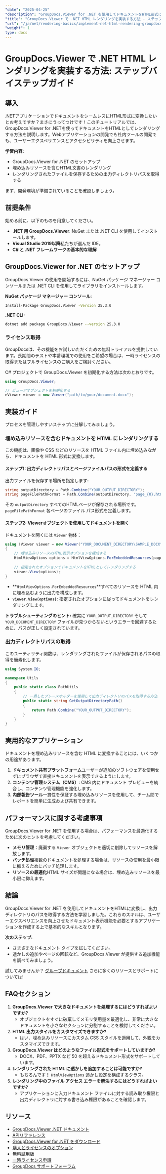 ```yaml
---
"date": "2025-04-25"
"description": "GroupDocs.Viewer for .NET を使用してドキュメントをHTML形式に変換する方法を学びます。このガイドでは、セットアップ、レンダリング手順、そして実践的な応用例について説明します。"
"title": "GroupDocs.Viewer で .NET HTML レンダリングを実装する方法 - ステップバイステップガイド"
"url": "/ja/net/rendering-basics/implement-net-html-rendering-groupdocs-viewer/"
"weight": 1
type: docs
---
```

# GroupDocs.Viewer で .NET HTML レンダリングを実装する方法: ステップバイステップガイド

## 導入

.NETアプリケーションでドキュメントをシームレスにHTML形式に変換したいとお考えですか？まさにうってつけです！このチュートリアルでは、GroupDocs.Viewer for .NETを使ってドキュメントをHTMLとしてレンダリングする方法を説明します。Webアプリケーションの開発でも社内ツールの開発でも、ユーザーエクスペリエンスとアクセシビリティを向上させます。

**学習内容:**
- GroupDocs.Viewer for .NET のセットアップ
- 埋め込みリソースを含むHTML文書のレンダリング
- レンダリングされたファイルを保存するための出力ディレクトリパスを取得する

まず、開発環境が準備されていることを確認しましょう。

## 前提条件

始める前に、以下のものを用意してください。
- **.NET 用 GroupDocs.Viewer**: NuGet または .NET CLI を使用してインストールします。
- **Visual Studio 2019以降**私たちが選んだ IDE。
- **C# と .NET フレームワークの基本的な理解**

## GroupDocs.Viewer for .NET のセットアップ

GroupDocs.Viewer の使用を開始するには、NuGet パッケージ マネージャー コンソールまたは .NET CLI を使用してライブラリをインストールします。

**NuGet パッケージ マネージャー コンソール:**
```bash
Install-Package GroupDocs.Viewer -Version 25.3.0
```

**.NET CLI:**
```bash
dotnet add package GroupDocs.Viewer --version 25.3.0
```

### ライセンス取得

GroupDocsは、その機能をお試しいただくための無料トライアルを提供しています。長期間のテストや本番環境での使用をご希望の場合は、一時ライセンスの取得またはフルライセンスのご購入をご検討ください。

C# プロジェクトで GroupDocs.Viewer を初期化する方法は次のとおりです。
```csharp
using GroupDocs.Viewer;

// ビューアオブジェクトを初期化する
eViewer viewer = new Viewer("path/to/your/document.docx");
```

## 実装ガイド

プロセスを管理しやすいステップに分解してみましょう。

### 埋め込みリソースを含むドキュメントを HTML にレンダリングする

この機能は、画像や CSS などのリソースを HTML ファイル内に埋め込みながら、ドキュメントを HTML 形式に変換します。

#### ステップ1: 出力ディレクトリパスとページファイルパスの形式を定義する

出力ファイルを保存する場所を指定します:
```csharp
string outputDirectory = Path.Combine("YOUR_OUTPUT_DIRECTORY");
string pageFilePathFormat = Path.Combine(outputDirectory, "page_{0}.html");
```
その `outputDirectory` すべてのHTMLページが保存される場所です。 `pageFilePathFormat` 各ページのファイル パス形式を定義します。

#### ステップ2: Viewerオブジェクトを使用してドキュメントを開く

ドキュメントを開くには `Viewer` 物体：
```csharp
using (Viewer viewer = new Viewer("YOUR_DOCUMENT_DIRECTORY\SAMPLE_DOCX"))
{
    // 埋め込みリソースのHTML表示オプションを構成する
    HtmlViewOptions options = HtmlViewOptions.ForEmbeddedResources(pageFilePathFormat);
    
    // 指定されたオプションでドキュメントをHTMLとしてレンダリングする
    viewer.View(options);
}
```
- **`HtmlViewOptions.ForEmbeddedResources`**すべてのリソースを HTML 内に埋め込むように出力を構成します。
- **`viewer.View(options)`**: 指定されたオプションに従ってドキュメントをレンダリングします。

**トラブルシューティングのヒント:** 確実に `YOUR_OUTPUT_DIRECTORY` そして `YOUR_DOCUMENT_DIRECTORY` ファイルが見つからないというエラーを回避するために、パスが正しく設定されています。

### 出力ディレクトリパスの取得

このユーティリティ関数は、レンダリングされたファイルが保存されるパスの取得を簡素化します。
```csharp
using System.IO;

namespace Utils
{
    public static class PathUtils
    {
        // 一貫したプレースホルダーを使用して出力ディレクトリのパスを取得する方法
        public static string GetOutputDirectoryPath()
        {
            return Path.Combine("YOUR_OUTPUT_DIRECTORY");
        }
    }
}
```

## 実用的なアプリケーション

ドキュメントを埋め込みリソースを含む HTML に変換することには、いくつかの用途があります。
1. **ドキュメント共有プラットフォーム**ユーザーが追加のソフトウェアを使用せずにブラウザで直接ドキュメントを表示できるようにします。
2. **コンテンツ管理システム（CMS）**: CMS 内にドキュメント プレビューを統合し、コンテンツ管理機能を強化します。
3. **内部報告ツール**一貫性を保証する埋め込みリソースを使用して、チーム間でレポートを簡単に生成および共有できます。

## パフォーマンスに関する考慮事項

GroupDocs.Viewer for .NET を使用する場合は、パフォーマンスを最適化するために次のヒントを考慮してください。
- **メモリ管理**：廃棄する `Viewer` オブジェクトを適切に削除してリソースを解放します。
- **バッチ処理**複数のドキュメントを処理する場合は、リソースの使用を最小限に抑えるためにバッチ処理します。
- **リソースの最適化**HTML サイズが問題になる場合は、埋め込みリソースを最小限に抑えます。

## 結論

GroupDocs.Viewer for .NET を使用してドキュメントをHTMLに変換し、出力ディレクトリのパスを取得する方法を学習しました。これらのスキルは、ユーザーエクスペリエンスを向上させたドキュメント表示機能を必要とするアプリケーションを作成する上で基本的なスキルとなります。

**次のステップ:**
- さまざまなドキュメント タイプを試してください。
- 透かしの追加やページの回転など、GroupDocs.Viewer が提供する追加機能を調べてみましょう。

試してみませんか？ [グループドキュメント](https://purchase.groupdocs.com/buy) さらに多くのリソースとサポートについては!

## FAQセクション

1. **GroupDocs.Viewer で大きなドキュメントを処理するにはどうすればよいですか?**
   - オブジェクトをすぐに破棄してメモリ使用量を最適化し、非常に大きなドキュメントを小さなセクションに分割することを検討してください。
2. **HTML 出力スタイルをカスタマイズできますか?**
   - はい、埋め込みリソースにカスタム CSS スタイルを適用して、外観をカスタマイズできます。
3. **GroupDocs.Viewer はどのようなファイル形式をサポートしていますか?**
   - DOCX、PDF、PPTX など 50 を超えるドキュメント形式をサポートしています。
4. **レンダリングされた HTML に透かしを追加することは可能ですか?**
   - もちろんです！ `HtmlViewOptions` 透かし設定を構成するクラス。
5. **レンダリング中のファイル アクセス エラーを解決するにはどうすればよいですか?**
   - アプリケーションに入力ドキュメント ファイルに対する読み取り権限と出力ディレクトリに対する書き込み権限があることを確認します。

## リソース
- [GroupDocs.Viewer .NET ドキュメント](https://docs.groupdocs.com/viewer/net/)
- [APIリファレンス](https://reference.groupdocs.com/viewer/net/)
- [GroupDocs.Viewer for .NET をダウンロード](https://releases.groupdocs.com/viewer/net/)
- [購入とライセンスのオプション](https://purchase.groupdocs.com/buy)
- [無料試用版](https://releases.groupdocs.com/viewer/net/)
- [一時ライセンス申請](https://purchase.groupdocs.com/temporary-license/)
- [GroupDocs サポートフォーラム](https://forum.groupdocs.com/c/viewer/9)